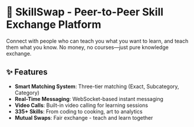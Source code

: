 # 🔄 SkillSwap - Peer-to-Peer Skill Exchange Platform

Connect with people who can teach you what you want to learn, and teach them what you know. No money, no courses—just pure knowledge exchange.

## ✨ Features

- **Smart Matching System**: Three-tier matching (Exact, Subcategory, Category)
- **Real-Time Messaging**: WebSocket-based instant messaging
- **Video Calls**: Built-in video calling for learning sessions
- **335+ Skills**: From coding to cooking, art to analytics
- **Mutual Swaps**: Fair exchange - teach and learn together
